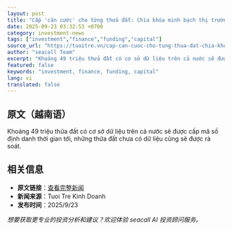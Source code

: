 ```yaml
---
layout: post
title: "Cấp 'căn cước' cho từng thửa đất: Chìa khóa minh bạch thị trường"
date: 2025-09-23 03:32:53 +0700
category: investment-news
tags: ["investment","finance","funding","capital"]
source_url: "https://tuoitre.vn/cap-can-cuoc-cho-tung-thua-dat-chia-khoa-minh-bach-thi-truong-20250923081204765.htm"
author: "seacall Team"
excerpt: "Khoảng 49 triệu thửa đất có cơ sở dữ liệu trên cả nước sẽ được cấp mã số định danh thời gian tới, những thửa đất chưa có dữ liệu cũng sẽ được rà soát...."
featured: false
keywords: "investment, finance, funding, capital"
lang: vi
translated: false
---
```


## 原文（越南语）

Khoảng 49 triệu thửa đất có cơ sở dữ liệu trên cả nước sẽ được cấp mã số định danh thời gian tới, những thửa đất chưa có dữ liệu cũng sẽ được rà soát.

## 相关信息

- **原文链接**：[查看完整新闻](https://tuoitre.vn/cap-can-cuoc-cho-tung-thua-dat-chia-khoa-minh-bach-thi-truong-20250923081204765.htm)
- **新闻来源**：Tuoi Tre Kinh Doanh
- **发布时间**：2025/9/23

*想要获取更专业的投资分析和建议？欢迎体验 seacall AI 投资顾问服务。*